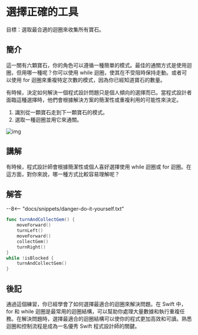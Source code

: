 # 選擇正確的工具

目標：選取最合適的迴圈來收集所有寶石。

## 簡介

這一關有六顆寶石，你的角色可以遵循一種簡單的模式。最佳的通關方式是使用迴圈，但用哪一種呢？你可以使用 while 迴圈，使其在不受阻時保持走動。或者可以使用 for 迴圈來重複特定次數的模式，因為你已經知道寶石的數量。

有時候，決定如何解決一個程式設計問題只是個人傾向的選擇而已。當程式設計者面臨這種選擇時，他們會根據解決方案的簡潔性或重複利用的可能性來決定。

1. 識別從一顆寶石走到下一顆寶石的模式。
2. 選取一種迴圈並用它來通關。

![img](https://imagedelivery.net/cdkaXPuFls5qlrh3GM4hfA/c37a2d77-bc68-49ba-9895-00c04261d600/public)

## 講解

有時候，程式設計師會根據簡潔性或個人喜好選擇使用 while 迴圈或 for 迴圈。在這方面，對你來說，哪一種方式比較容易理解呢？

## 解答

--8<-- "docs/snippets/danger-do-it-yourself.txt"

```swift linenums="1"
func turnAndCollectGem() {
    moveForward()
    turnLeft()
    moveForward()
    collectGem()
    turnRight()
}
while !isBlocked {
    turnAndCollectGem()
}
```

## 後記

通過這個練習，你已經學會了如何選擇最適合的迴圈來解決問題。在 Swift 中，for 和 while 迴圈是最常用的迴圈結構，可以幫助你處理大量數據和執行重複任務。在解決問題時，選擇最適合的迴圈結構可以使你的程式更加高效和可讀。熟悉迴圈和控制流程是成為一名優秀 Swift 程式設計師的關鍵。
